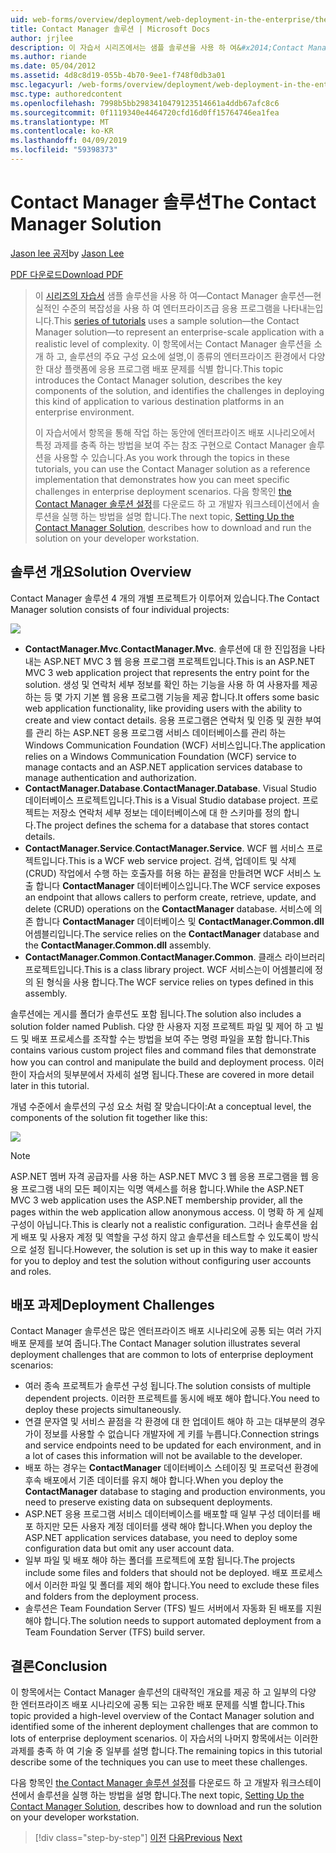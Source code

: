 ```yaml
---
uid: web-forms/overview/deployment/web-deployment-in-the-enterprise/the-contact-manager-solution
title: Contact Manager 솔루션 | Microsoft Docs
author: jrjlee
description: 이 자습서 시리즈에서는 샘플 솔루션을 사용 하 여&#x2014;Contact Manager 솔루션&#x2014;현실적인 수준을 사용 하 여 엔터프라이즈급 응용 프로그램을 나타내는...
ms.author: riande
ms.date: 05/04/2012
ms.assetid: 4d8c8d19-055b-4b70-9ee1-f748f0db3a01
msc.legacyurl: /web-forms/overview/deployment/web-deployment-in-the-enterprise/the-contact-manager-solution
msc.type: authoredcontent
ms.openlocfilehash: 7998b5bb2983410479123514661a4ddb67afc8c6
ms.sourcegitcommit: 0f1119340e4464720cfd16d0ff15764746ea1fea
ms.translationtype: MT
ms.contentlocale: ko-KR
ms.lasthandoff: 04/09/2019
ms.locfileid: "59398373"
---
```

# <a name="the-contact-manager-solution"></a><span data-ttu-id="0910e-103">Contact Manager 솔루션</span><span class="sxs-lookup"><span data-stu-id="0910e-103">The Contact Manager Solution</span></span>

<span data-ttu-id="0910e-104">[Jason lee 공저](https://github.com/jrjlee)</span><span class="sxs-lookup"><span data-stu-id="0910e-104">by [Jason Lee](https://github.com/jrjlee)</span></span>

[<span data-ttu-id="0910e-105">PDF 다운로드</span><span class="sxs-lookup"><span data-stu-id="0910e-105">Download PDF</span></span>](https://msdnshared.blob.core.windows.net/media/MSDNBlogsFS/prod.evol.blogs.msdn.com/CommunityServer.Blogs.Components.WeblogFiles/00/00/00/63/56/8130.DeployingWebAppsInEnterpriseScenarios.pdf)

> <span data-ttu-id="0910e-106">이 [시리즈의 자습서](web-deployment-in-the-enterprise.md) 샘플 솔루션을 사용 하 여&#x2014;Contact Manager 솔루션&#x2014;현실적인 수준의 복잡성을 사용 하 여 엔터프라이즈급 응용 프로그램을 나타내는입니다.</span><span class="sxs-lookup"><span data-stu-id="0910e-106">This [series of tutorials](web-deployment-in-the-enterprise.md) uses a sample solution&#x2014;the Contact Manager solution&#x2014;to represent an enterprise-scale application with a realistic level of complexity.</span></span> <span data-ttu-id="0910e-107">이 항목에서는 Contact Manager 솔루션을 소개 하 고, 솔루션의 주요 구성 요소에 설명,이 종류의 엔터프라이즈 환경에서 다양 한 대상 플랫폼에 응용 프로그램 배포 문제를 식별 합니다.</span><span class="sxs-lookup"><span data-stu-id="0910e-107">This topic introduces the Contact Manager solution, describes the key components of the solution, and identifies the challenges in deploying this kind of application to various destination platforms in an enterprise environment.</span></span>
> 
> <span data-ttu-id="0910e-108">이 자습서에서 항목을 통해 작업 하는 동안에 엔터프라이즈 배포 시나리오에서 특정 과제를 충족 하는 방법을 보여 주는 참조 구현으로 Contact Manager 솔루션을 사용할 수 있습니다.</span><span class="sxs-lookup"><span data-stu-id="0910e-108">As you work through the topics in these tutorials, you can use the Contact Manager solution as a reference implementation that demonstrates how you can meet specific challenges in enterprise deployment scenarios.</span></span> <span data-ttu-id="0910e-109">다음 항목인 [the Contact Manager 솔루션 설정](setting-up-the-contact-manager-solution.md)를 다운로드 하 고 개발자 워크스테이션에서 솔루션을 실행 하는 방법을 설명 합니다.</span><span class="sxs-lookup"><span data-stu-id="0910e-109">The next topic, [Setting Up the Contact Manager Solution](setting-up-the-contact-manager-solution.md), describes how to download and run the solution on your developer workstation.</span></span>


## <a name="solution-overview"></a><span data-ttu-id="0910e-110">솔루션 개요</span><span class="sxs-lookup"><span data-stu-id="0910e-110">Solution Overview</span></span>

<span data-ttu-id="0910e-111">Contact Manager 솔루션 4 개의 개별 프로젝트가 이루어져 있습니다.</span><span class="sxs-lookup"><span data-stu-id="0910e-111">The Contact Manager solution consists of four individual projects:</span></span>

![](the-contact-manager-solution/_static/image1.png)

- <span data-ttu-id="0910e-112">**ContactManager.Mvc**.</span><span class="sxs-lookup"><span data-stu-id="0910e-112">**ContactManager.Mvc**.</span></span> <span data-ttu-id="0910e-113">솔루션에 대 한 진입점을 나타내는 ASP.NET MVC 3 웹 응용 프로그램 프로젝트입니다.</span><span class="sxs-lookup"><span data-stu-id="0910e-113">This is an ASP.NET MVC 3 web application project that represents the entry point for the solution.</span></span> <span data-ttu-id="0910e-114">생성 및 연락처 세부 정보를 확인 하는 기능을 사용 하 여 사용자를 제공 하는 등 몇 가지 기본 웹 응용 프로그램 기능을 제공 합니다.</span><span class="sxs-lookup"><span data-stu-id="0910e-114">It offers some basic web application functionality, like providing users with the ability to create and view contact details.</span></span> <span data-ttu-id="0910e-115">응용 프로그램은 연락처 및 인증 및 권한 부여를 관리 하는 ASP.NET 응용 프로그램 서비스 데이터베이스를 관리 하는 Windows Communication Foundation (WCF) 서비스입니다.</span><span class="sxs-lookup"><span data-stu-id="0910e-115">The application relies on a Windows Communication Foundation (WCF) service to manage contacts and an ASP.NET application services database to manage authentication and authorization.</span></span>
- <span data-ttu-id="0910e-116">**ContactManager.Database**.</span><span class="sxs-lookup"><span data-stu-id="0910e-116">**ContactManager.Database**.</span></span> <span data-ttu-id="0910e-117">Visual Studio 데이터베이스 프로젝트입니다.</span><span class="sxs-lookup"><span data-stu-id="0910e-117">This is a Visual Studio database project.</span></span> <span data-ttu-id="0910e-118">프로젝트는 저장소 연락처 세부 정보는 데이터베이스에 대 한 스키마를 정의 합니다.</span><span class="sxs-lookup"><span data-stu-id="0910e-118">The project defines the schema for a database that stores contact details.</span></span>
- <span data-ttu-id="0910e-119">**ContactManager.Service**.</span><span class="sxs-lookup"><span data-stu-id="0910e-119">**ContactManager.Service**.</span></span> <span data-ttu-id="0910e-120">WCF 웹 서비스 프로젝트입니다.</span><span class="sxs-lookup"><span data-stu-id="0910e-120">This is a WCF web service project.</span></span> <span data-ttu-id="0910e-121">검색, 업데이트 및 삭제 (CRUD) 작업에서 수행 하는 호출자를 허용 하는 끝점을 만들려면 WCF 서비스 노출 합니다 **ContactManager** 데이터베이스입니다.</span><span class="sxs-lookup"><span data-stu-id="0910e-121">The WCF service exposes an endpoint that allows callers to perform create, retrieve, update, and delete (CRUD) operations on the **ContactManager** database.</span></span> <span data-ttu-id="0910e-122">서비스에 의존 합니다 **ContactManager** 데이터베이스 및 **ContactManager.Common.dll** 어셈블리입니다.</span><span class="sxs-lookup"><span data-stu-id="0910e-122">The service relies on the **ContactManager** database and the **ContactManager.Common.dll** assembly.</span></span>
- <span data-ttu-id="0910e-123">**ContactManager.Common**.</span><span class="sxs-lookup"><span data-stu-id="0910e-123">**ContactManager.Common**.</span></span> <span data-ttu-id="0910e-124">클래스 라이브러리 프로젝트입니다.</span><span class="sxs-lookup"><span data-stu-id="0910e-124">This is a class library project.</span></span> <span data-ttu-id="0910e-125">WCF 서비스는이 어셈블리에 정의 된 형식을 사용 합니다.</span><span class="sxs-lookup"><span data-stu-id="0910e-125">The WCF service relies on types defined in this assembly.</span></span>

<span data-ttu-id="0910e-126">솔루션에는 게시를 폴더가 솔루션도 포함 됩니다.</span><span class="sxs-lookup"><span data-stu-id="0910e-126">The solution also includes a solution folder named Publish.</span></span> <span data-ttu-id="0910e-127">다양 한 사용자 지정 프로젝트 파일 및 제어 하 고 빌드 및 배포 프로세스를 조작할 수는 방법을 보여 주는 명령 파일을 포함 합니다.</span><span class="sxs-lookup"><span data-stu-id="0910e-127">This contains various custom project files and command files that demonstrate how you can control and manipulate the build and deployment process.</span></span> <span data-ttu-id="0910e-128">이러한이 자습서의 뒷부분에서 자세히 설명 됩니다.</span><span class="sxs-lookup"><span data-stu-id="0910e-128">These are covered in more detail later in this tutorial.</span></span>

<span data-ttu-id="0910e-129">개념 수준에서 솔루션의 구성 요소 처럼 잘 맞습니다이:</span><span class="sxs-lookup"><span data-stu-id="0910e-129">At a conceptual level, the components of the solution fit together like this:</span></span>

![](the-contact-manager-solution/_static/image2.png)

> [!NOTE]
> <span data-ttu-id="0910e-130">ASP.NET 멤버 자격 공급자를 사용 하는 ASP.NET MVC 3 웹 응용 프로그램을 웹 응용 프로그램 내의 모든 페이지는 익명 액세스를 허용 합니다.</span><span class="sxs-lookup"><span data-stu-id="0910e-130">While the ASP.NET MVC 3 web application uses the ASP.NET membership provider, all the pages within the web application allow anonymous access.</span></span> <span data-ttu-id="0910e-131">이 명확 하 게 실제 구성이 아닙니다.</span><span class="sxs-lookup"><span data-stu-id="0910e-131">This is clearly not a realistic configuration.</span></span> <span data-ttu-id="0910e-132">그러나 솔루션을 쉽게 배포 및 사용자 계정 및 역할을 구성 하지 않고 솔루션을 테스트할 수 있도록이 방식으로 설정 됩니다.</span><span class="sxs-lookup"><span data-stu-id="0910e-132">However, the solution is set up in this way to make it easier for you to deploy and test the solution without configuring user accounts and roles.</span></span>


## <a name="deployment-challenges"></a><span data-ttu-id="0910e-133">배포 과제</span><span class="sxs-lookup"><span data-stu-id="0910e-133">Deployment Challenges</span></span>

<span data-ttu-id="0910e-134">Contact Manager 솔루션은 많은 엔터프라이즈 배포 시나리오에 공통 되는 여러 가지 배포 문제를 보여 줍니다.</span><span class="sxs-lookup"><span data-stu-id="0910e-134">The Contact Manager solution illustrates several deployment challenges that are common to lots of enterprise deployment scenarios:</span></span>

- <span data-ttu-id="0910e-135">여러 종속 프로젝트가 솔루션 구성 됩니다.</span><span class="sxs-lookup"><span data-stu-id="0910e-135">The solution consists of multiple dependent projects.</span></span> <span data-ttu-id="0910e-136">이러한 프로젝트를 동시에 배포 해야 합니다.</span><span class="sxs-lookup"><span data-stu-id="0910e-136">You need to deploy these projects simultaneously.</span></span>
- <span data-ttu-id="0910e-137">연결 문자열 및 서비스 끝점을 각 환경에 대 한 업데이트 해야 하 고는 대부분의 경우가이 정보를 사용할 수 없습니다 개발자에 게 키를 누릅니다.</span><span class="sxs-lookup"><span data-stu-id="0910e-137">Connection strings and service endpoints need to be updated for each environment, and in a lot of cases this information will not be available to the developer.</span></span>
- <span data-ttu-id="0910e-138">배포 하는 경우는 **ContactManager** 데이터베이스 스테이징 및 프로덕션 환경에 후속 배포에서 기존 데이터를 유지 해야 합니다.</span><span class="sxs-lookup"><span data-stu-id="0910e-138">When you deploy the **ContactManager** database to staging and production environments, you need to preserve existing data on subsequent deployments.</span></span>
- <span data-ttu-id="0910e-139">ASP.NET 응용 프로그램 서비스 데이터베이스를 배포할 때 일부 구성 데이터를 배포 하지만 모든 사용자 계정 데이터를 생략 해야 합니다.</span><span class="sxs-lookup"><span data-stu-id="0910e-139">When you deploy the ASP.NET application services database, you need to deploy some configuration data but omit any user account data.</span></span>
- <span data-ttu-id="0910e-140">일부 파일 및 배포 해야 하는 폴더를 프로젝트에 포함 됩니다.</span><span class="sxs-lookup"><span data-stu-id="0910e-140">The projects include some files and folders that should not be deployed.</span></span> <span data-ttu-id="0910e-141">배포 프로세스에서 이러한 파일 및 폴더를 제외 해야 합니다.</span><span class="sxs-lookup"><span data-stu-id="0910e-141">You need to exclude these files and folders from the deployment process.</span></span>
- <span data-ttu-id="0910e-142">솔루션은 Team Foundation Server (TFS) 빌드 서버에서 자동화 된 배포를 지원 해야 합니다.</span><span class="sxs-lookup"><span data-stu-id="0910e-142">The solution needs to support automated deployment from a Team Foundation Server (TFS) build server.</span></span>

## <a name="conclusion"></a><span data-ttu-id="0910e-143">결론</span><span class="sxs-lookup"><span data-stu-id="0910e-143">Conclusion</span></span>

<span data-ttu-id="0910e-144">이 항목에서는 Contact Manager 솔루션의 대략적인 개요를 제공 하 고 일부의 다양 한 엔터프라이즈 배포 시나리오에 공통 되는 고유한 배포 문제를 식별 합니다.</span><span class="sxs-lookup"><span data-stu-id="0910e-144">This topic provided a high-level overview of the Contact Manager solution and identified some of the inherent deployment challenges that are common to lots of enterprise deployment scenarios.</span></span> <span data-ttu-id="0910e-145">이 자습서의 나머지 항목에서는 이러한 과제를 충족 하 여 기술 중 일부를 설명 합니다.</span><span class="sxs-lookup"><span data-stu-id="0910e-145">The remaining topics in this tutorial describe some of the techniques you can use to meet these challenges.</span></span>

<span data-ttu-id="0910e-146">다음 항목인 [the Contact Manager 솔루션 설정](setting-up-the-contact-manager-solution.md)를 다운로드 하 고 개발자 워크스테이션에서 솔루션을 실행 하는 방법을 설명 합니다.</span><span class="sxs-lookup"><span data-stu-id="0910e-146">The next topic, [Setting Up the Contact Manager Solution](setting-up-the-contact-manager-solution.md), describes how to download and run the solution on your developer workstation.</span></span>

> [!div class="step-by-step"]
> <span data-ttu-id="0910e-147">[이전](web-deployment-in-the-enterprise.md)
> [다음](setting-up-the-contact-manager-solution.md)</span><span class="sxs-lookup"><span data-stu-id="0910e-147">[Previous](web-deployment-in-the-enterprise.md)
[Next](setting-up-the-contact-manager-solution.md)</span></span>
